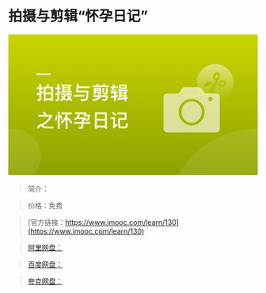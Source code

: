 # 拍摄与剪辑“怀孕日记”

![img](../../assets/5fe442de0001ae5b05400304.jpg)

> 简介：

> 价格：免费

> [官方链接：https://www.imooc.com/learn/130](https://www.imooc.com/learn/130)

> [阿里网盘：]()

> [百度网盘：]()

> [夸克网盘：]()
